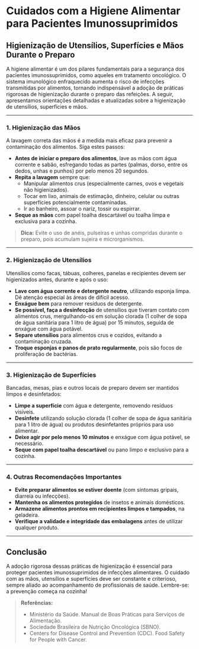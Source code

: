 # Cuidados com a Higiene Alimentar para Pacientes Imunossuprimidos

## Higienização de Utensílios, Superfícies e Mãos Durante o Preparo

A higiene alimentar é um dos pilares fundamentais para a segurança dos pacientes imunossuprimidos, como aqueles em tratamento oncológico. O sistema imunológico enfraquecido aumenta o risco de infecções transmitidas por alimentos, tornando indispensável a adoção de práticas rigorosas de higienização durante o preparo das refeições. A seguir, apresentamos orientações detalhadas e atualizadas sobre a higienização de utensílios, superfícies e mãos.

---

### 1. Higienização das Mãos

A lavagem correta das mãos é a medida mais eficaz para prevenir a contaminação dos alimentos. Siga estes passos:

- **Antes de iniciar o preparo dos alimentos**, lave as mãos com água corrente e sabão, esfregando todas as partes (palmas, dorso, entre os dedos, unhas e punhos) por pelo menos 20 segundos.
- **Repita a lavagem** sempre que:
  - Manipular alimentos crus (especialmente carnes, ovos e vegetais não higienizados).
  - Tocar em lixo, animais de estimação, dinheiro, celular ou outras superfícies potencialmente contaminadas.
  - Ir ao banheiro, assoar o nariz, tossir ou espirrar.
- **Seque as mãos** com papel toalha descartável ou toalha limpa e exclusiva para a cozinha.

> **Dica:** Evite o uso de anéis, pulseiras e unhas compridas durante o preparo, pois acumulam sujeira e microrganismos.

---

### 2. Higienização de Utensílios

Utensílios como facas, tábuas, colheres, panelas e recipientes devem ser higienizados antes, durante e após o uso:

- **Lave com água corrente e detergente neutro**, utilizando esponja limpa. Dê atenção especial às áreas de difícil acesso.
- **Enxágue bem** para remover resíduos de detergente.
- **Se possível, faça a desinfecção** de utensílios que tiveram contato com alimentos crus, mergulhando-os em solução clorada (1 colher de sopa de água sanitária para 1 litro de água) por 15 minutos, seguida de enxágue com água potável.
- **Separe utensílios** para alimentos crus e cozidos, evitando a contaminação cruzada.
- **Troque esponjas e panos de prato regularmente**, pois são focos de proliferação de bactérias.

---

### 3. Higienização de Superfícies

Bancadas, mesas, pias e outros locais de preparo devem ser mantidos limpos e desinfetados:

- **Limpe a superfície** com água e detergente, removendo resíduos visíveis.
- **Desinfete** utilizando solução clorada (1 colher de sopa de água sanitária para 1 litro de água) ou produtos desinfetantes próprios para uso alimentar.
- **Deixe agir por pelo menos 10 minutos** e enxágue com água potável, se necessário.
- **Seque com papel toalha descartável** ou pano limpo e exclusivo para a cozinha.

---

### 4. Outras Recomendações Importantes

- **Evite preparar alimentos se estiver doente** (com sintomas gripais, diarreia ou infecções).
- **Mantenha os alimentos protegidos** de insetos e animais domésticos.
- **Armazene alimentos prontos em recipientes limpos e tampados**, na geladeira.
- **Verifique a validade e integridade das embalagens** antes de utilizar qualquer produto.

---

## Conclusão

A adoção rigorosa dessas práticas de higienização é essencial para proteger pacientes imunossuprimidos de infecções alimentares. O cuidado com as mãos, utensílios e superfícies deve ser constante e criterioso, sempre aliado ao acompanhamento de profissionais de saúde. Lembre-se: a prevenção começa na cozinha!

> **Referências:**  
> - Ministério da Saúde. Manual de Boas Práticas para Serviços de Alimentação.  
> - Sociedade Brasileira de Nutrição Oncológica (SBNO).  
> - Centers for Disease Control and Prevention (CDC). Food Safety for People with Cancer.